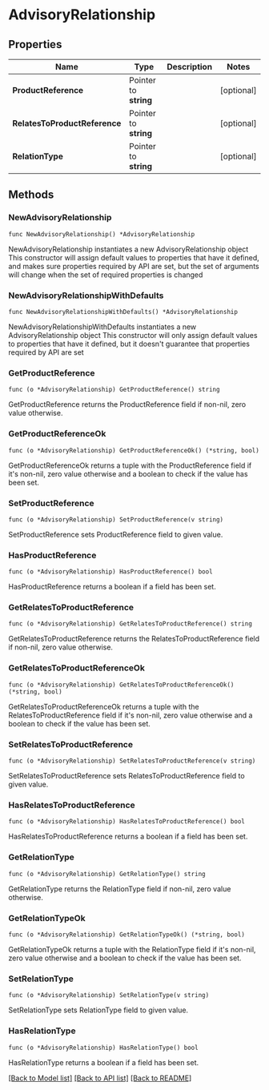 # AdvisoryRelationship

## Properties

Name | Type | Description | Notes
------------ | ------------- | ------------- | -------------
**ProductReference** | Pointer to **string** |  | [optional] 
**RelatesToProductReference** | Pointer to **string** |  | [optional] 
**RelationType** | Pointer to **string** |  | [optional] 

## Methods

### NewAdvisoryRelationship

`func NewAdvisoryRelationship() *AdvisoryRelationship`

NewAdvisoryRelationship instantiates a new AdvisoryRelationship object
This constructor will assign default values to properties that have it defined,
and makes sure properties required by API are set, but the set of arguments
will change when the set of required properties is changed

### NewAdvisoryRelationshipWithDefaults

`func NewAdvisoryRelationshipWithDefaults() *AdvisoryRelationship`

NewAdvisoryRelationshipWithDefaults instantiates a new AdvisoryRelationship object
This constructor will only assign default values to properties that have it defined,
but it doesn't guarantee that properties required by API are set

### GetProductReference

`func (o *AdvisoryRelationship) GetProductReference() string`

GetProductReference returns the ProductReference field if non-nil, zero value otherwise.

### GetProductReferenceOk

`func (o *AdvisoryRelationship) GetProductReferenceOk() (*string, bool)`

GetProductReferenceOk returns a tuple with the ProductReference field if it's non-nil, zero value otherwise
and a boolean to check if the value has been set.

### SetProductReference

`func (o *AdvisoryRelationship) SetProductReference(v string)`

SetProductReference sets ProductReference field to given value.

### HasProductReference

`func (o *AdvisoryRelationship) HasProductReference() bool`

HasProductReference returns a boolean if a field has been set.

### GetRelatesToProductReference

`func (o *AdvisoryRelationship) GetRelatesToProductReference() string`

GetRelatesToProductReference returns the RelatesToProductReference field if non-nil, zero value otherwise.

### GetRelatesToProductReferenceOk

`func (o *AdvisoryRelationship) GetRelatesToProductReferenceOk() (*string, bool)`

GetRelatesToProductReferenceOk returns a tuple with the RelatesToProductReference field if it's non-nil, zero value otherwise
and a boolean to check if the value has been set.

### SetRelatesToProductReference

`func (o *AdvisoryRelationship) SetRelatesToProductReference(v string)`

SetRelatesToProductReference sets RelatesToProductReference field to given value.

### HasRelatesToProductReference

`func (o *AdvisoryRelationship) HasRelatesToProductReference() bool`

HasRelatesToProductReference returns a boolean if a field has been set.

### GetRelationType

`func (o *AdvisoryRelationship) GetRelationType() string`

GetRelationType returns the RelationType field if non-nil, zero value otherwise.

### GetRelationTypeOk

`func (o *AdvisoryRelationship) GetRelationTypeOk() (*string, bool)`

GetRelationTypeOk returns a tuple with the RelationType field if it's non-nil, zero value otherwise
and a boolean to check if the value has been set.

### SetRelationType

`func (o *AdvisoryRelationship) SetRelationType(v string)`

SetRelationType sets RelationType field to given value.

### HasRelationType

`func (o *AdvisoryRelationship) HasRelationType() bool`

HasRelationType returns a boolean if a field has been set.


[[Back to Model list]](../README.md#documentation-for-models) [[Back to API list]](../README.md#documentation-for-api-endpoints) [[Back to README]](../README.md)



